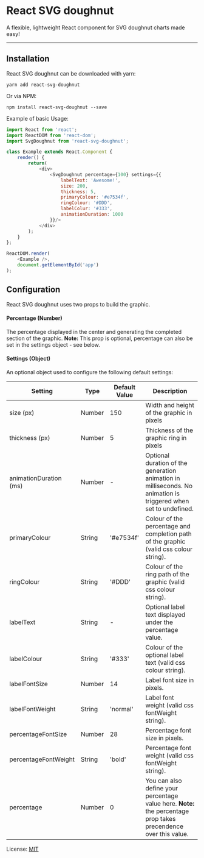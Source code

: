 React SVG doughnut
=====================

A flexible, lightweight React component for SVG doughnut charts made easy!

---

## Installation

React SVG doughnut can be downloaded with yarn:

```
yarn add react-svg-doughnut
```

Or via NPM:

```
npm install react-svg-doughnut --save
```

Example of basic Usage:

```javascript
import React from 'react';
import ReactDOM from 'react-dom';
import SvgDoughnut from 'react-svg-doughnut';

class Example extends React.Component {
    render() {
        return(
            <div>
                <SvgDoughnut percentage={100} settings={{
                    labelText: 'Awesome!',
                    size: 200,
                    thickness: 5,
                    primaryColour: '#e7534f',
                    ringColour: '#DDD',
                    labelColur: '#333',
                    animationDuration: 1000
                }}/>
            </div>
        );
    }
};

ReactDOM.render(
    <Example />,
    document.getElementById('app')
);
```
## Configuration

React SVG doughnut uses two props to build the graphic.

#### Percentage (Number)
The percentage displayed in the center and generating the completed section of the graphic. **Note:** This prop is optional, percentage can also be set in the settings object - see below.

#### Settings (Object)
An optional object used to configure the following default settings:

| Setting                | Type    | Default Value | Description                                                                                                     |
| ---------------------- | ------- | ------------- | --------------------------------------------------------------------------------------------------------------- |
| size (px)              | Number  | 150           | Width and height of the graphic in pixels                                                                       |
| thickness (px)         | Number  | 5             | Thickness of the graphic ring in pixels                                                                         |
| animationDuration (ms) | Number  | -             | Optional duration of the generation animation in milliseconds. No animation is triggered when set to undefined. |
| primaryColour          | String  | '#e7534f'     | Colour of the percentage and completion path of the graphic (valid css colour string).                          |
| ringColour             | String  | '#DDD'        | Colour of the ring path of the graphic (valid css colour string).                                               |
| labelText              | String  | -             | Optional label text displayed under the percentage value.                                                       |
| labelColour            | String  | '#333'        | Colour of the optional label text (valid css colour string).                                                    |
| labelFontSize          | Number  | 14            | Label font size in pixels.                                                                                      |
| labelFontWeight        | String  | 'normal'      | Label font weight (valid css fontWeight string).                                                                |
| percentageFontSize     | Number  | 28            | Percentage font size in pixels.                                                                                 |
| percentageFontWeight   | String  | 'bold'        | Percentage font weight (valid css fontWeight string).                                                           |
| percentage             | Number  | 0             | You can also define your percentage value here.  **Note:** the percentage prop takes precendence over this value. |

License: [MIT](https://opensource.org/licenses/MIT) 
